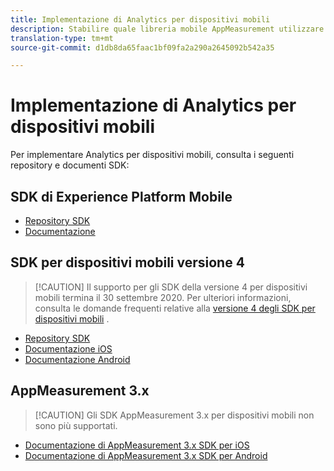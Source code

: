 ```yaml
---
title: Implementazione di Analytics per dispositivi mobili
description: Stabilire quale libreria mobile AppMeasurement utilizzare.
translation-type: tm+mt
source-git-commit: d1db8da65faac1bf09fa2a290a2645092b542a35

---
```



# Implementazione di Analytics per dispositivi mobili

Per implementare Analytics per dispositivi mobili, consulta i seguenti repository e documenti SDK:

## SDK di Experience Platform Mobile

* [Repository SDK](https://github.com/Adobe-Marketing-Cloud/aep-sdks-documentation/blob/master/resources/frequently-asked-questions/current-sdk-versions.md)
* [Documentazione](https://aep-sdks.gitbook.io/docs/)

## SDK per dispositivi mobili versione 4

> [!CAUTION] Il supporto per gli SDK della versione 4 per dispositivi mobili termina il 30 settembre 2020. Per ulteriori informazioni, consulta le domande frequenti relative alla [versione 4 degli SDK per dispositivi mobili](https://aep-sdks.gitbook.io/docs/version-4-sdk-end-of-support-faq) .

* [Repository SDK](https://github.com/Adobe-Marketing-Cloud/mobile-services/tree/master/sdks)
* [Documentazione iOS](https://docs.adobe.com/content/help/en/mobile-services/ios/overview.html)
* [Documentazione Android](https://docs.adobe.com/content/help/en/mobile-services/android/overview.html)

## AppMeasurement 3.x

> [!CAUTION] Gli SDK AppMeasurement 3.x per dispositivi mobili non sono più supportati.

* [Documentazione di AppMeasurement 3.x SDK per iOS](../../assets/adobe_mobile_ios_3x.pdf)
* [Documentazione di AppMeasurement 3.x SDK per Android](../../assets/android_3x.pdf)
